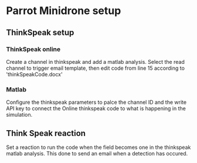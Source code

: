 # Parrot Minidrone setup 

## ThinkSpeak setup
### ThinkSpeak online
Create a channel in thinkspeak and add a matlab analysis. Select the read channel to trigger email template, then edit code from line 15 according to 'thinkSpeakCode.docx' 

### Matlab
Configure the thinkspeak parameters to palce the channel ID and the write API key to connect the Online thinkspeak code to what is happening in the simulation.

## Think Speak reaction
Set a reaction to run the code when the field becomes one in the thinkspeak matlab analysis. This done to send an email when a detection has occured.
